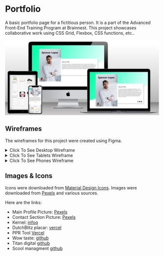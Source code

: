 # Portfolio
A basic portfolio page for a fictitious person. It is a part of the Advanced Front-End Training Program at Brainnest. This project showcases collaborative work using CSS Grid, Flexbox, CSS functions, etc..

![Mockup Screenshot](./assets/readme-images/mockup-screenshot.png "Mockup Screenshot")

## Wireframes
The wireframes for this project were created using Figma.
<details><summary>Click To See Desktop Wireframe</summary>

![Desktop Wireframe](./assets/readme-images/wireframe-desktop.svg "Desktop")

</details>

<details><summary>Click To See Tablets Wireframe</summary>

![Tablet Wireframe](./assets/readme-images/wireframe-tablet.svg "Tablets")

</details>
<details><summary>Click To See Phones Wireframe</summary>

![Phones Wireframe](./assets/readme-images/wireframe-phone.svg "Phones")

</details>

## Images & Icons
Icons were downloaded from [Material Design Icons](https://materialdesignicons.com/). Images were downloaded from [Pexels](https://pexels.com) and various sources.

Here are the links:
- Main Profile Picture: [Pexels](https://www.pexels.com/photo/a-businessman-wearing-white-long-sleeves-6592361/)
- Contact Section Picture: [Pexels](https://www.pexels.com/photo/a-man-in-white-long-sleeves-using-a-laptop-6592661/)
- Kernel: [infoq](https://res.infoq.com/presentations/facebook-google-bpf-linux-kernel/en/slides/sl1-1586362917749.jpg)
- DutchBlitz placar: [vercel](https://react-placar-dutch-blitz-3s7gohu3k-walterfcarvalho.vercel.app/)
- PPR Tool [Vercel](https://simuladorppr.vercel.app/)
- Wow taste: [github](https://jtm2021.github.io/wowtaste/)
- Titan digital [github](https://jtm2021.github.io/Titan/)
- Scool managment [github](https://github.com/Gbemi06/School-Management)